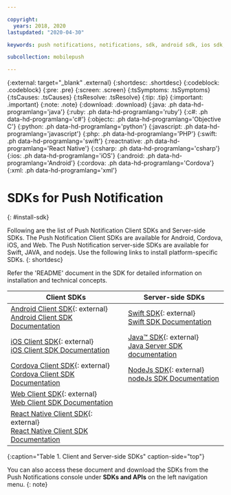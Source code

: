 ```yaml
---

copyright:
  years: 2018, 2020
lastupdated: "2020-04-30"

keywords: push notifications, notifications, sdk, android sdk, ios sdk, cordova sdk, web sdk, react native sdk

subcollection: mobilepush

---
```


{:external: target="_blank" .external}
{:shortdesc: .shortdesc}
{:codeblock: .codeblock}
{:pre: .pre}
{:screen: .screen}
{:tsSymptoms: .tsSymptoms}
{:tsCauses: .tsCauses}
{:tsResolve: .tsResolve}
{:tip: .tip}
{:important: .important}
{:note: .note}
{:download: .download}
{:java: .ph data-hd-programlang='java'}
{:ruby: .ph data-hd-programlang='ruby'}
{:c#: .ph data-hd-programlang='c#'}
{:objectc: .ph data-hd-programlang='Objective C'}
{:python: .ph data-hd-programlang='python'}
{:javascript: .ph data-hd-programlang='javascript'}
{:php: .ph data-hd-programlang='PHP'}
{:swift: .ph data-hd-programlang='swift'}
{:reactnative: .ph data-hd-programlang='React Native'}
{:csharp: .ph data-hd-programlang='csharp'}
{:ios: .ph data-hd-programlang='iOS'}
{:android: .ph data-hd-programlang='Android'}
{:cordova: .ph data-hd-programlang='Cordova'}
{:xml: .ph data-hd-programlang='xml'}

# SDKs for Push Notification
{: #install-sdk}

Following are the list of Push Notification Client SDKs and Server-side SDKs. The Push Notification Client SDKs are available for Android, Cordova, iOS, and Web. The Push Notification server-side SDKs are available for Swift, JAVA, and nodejs. Use the following links to install platform-specific SDKs.
{: shortdesc}

Refer the 'README' document in the SDK for detailed information on installation and technical concepts.

|Client SDKs                         |Server-side SDKs                     |
|------------------------------------|-------------------------------------|
|[Android Client SDK](https://github.com/ibm-bluemix-mobile-services/bms-clientsdk-android-push){: external} </br>[Android Client SDK Documentation](https://www.javadoc.io/doc/com.ibm.mobilefirstplatform.clientsdk.android/push/latest/index.html)|[Swift SDK](https://github.com/ibm-bluemix-mobile-services/bms-pushnotifications-serversdk-swift){: external} </br>[Swift SDK Documentation](https://ibm-bluemix-mobile-services.github.io/API-docs/server-SDK/IBMPushNotifications/index.html)|
|[iOS Client SDK](https://github.com/ibm-bluemix-mobile-services/bms-clientsdk-swift-push){: external} </br>[iOS Client SDK Documentation](http://ibm-bluemix-mobile-services.github.io/API-docs/client-SDK/BMSPush/Swift/index.html)|[Java&trade; SDK](https://github.com/ibm-bluemix-mobile-services/bms-pushnotifications-serversdk-java){: external} <br>[Java Server SDK documentation](https://www.javadoc.io/doc/com.ibm.mobilefirstplatform.serversdk.java/push/latest/index.html)|
|[Cordova Client SDK](https://github.com/ibm-bluemix-mobile-services/bms-clientsdk-cordova-plugin-push){: external} </br>[Cordova Client SDK Documentation](http://ibm-bluemix-mobile-services.github.io/API-docs/client-SDK/Cordova-Push-Plugin/index.html)|[NodeJs SDK](https://github.com/ibm-bluemix-mobile-services/bms-pushnotifications-serversdk-nodejs){: external} </br>[nodeJs SDK Documentation](http://ibm-bluemix-mobile-services.github.io/API-docs/server-SDK/ibm-push-notifications-Nodejs/index.html)|
|[Web Client SDK](https://github.com/ibm-bluemix-mobile-services/bms-clientsdk-javascript-webpush){: external} </br>[Web Client SDK Documentation](http://ibm-bluemix-mobile-services.github.io/API-docs/client-SDK/Web-Push/index.html)| |
|[React Native Client SDK](https://github.com/ibm-bluemix-mobile-services/bms-push-react-native){: external} </br>[React Native Client SDK Documentation](http://ibm-bluemix-mobile-services.github.io/API-docs/client-SDK/Push-React-Native/index.html)| |
{:caption="Table 1. Client and Server-side SDKs" caption-side="top"}

You can also access these document and download the SDKs from the Push Notifications console under **SDKs and APIs** on the left navigation menu.
{: note}
